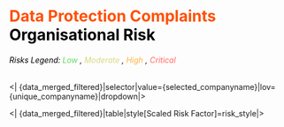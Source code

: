 [comment]: <> (Title of the page)
<h1><span style="color:#Ff5000">Data Protection Complaints</span> <span style="color:black">Organisational Risk</span></h1>

[comment]: <> (Risks Legend)
<h6>
<span style="color:black">Risks Legend: </span>
<span style="color:#5bda5b">Low </span>, 
<span style="color:#d9d982">Moderate </span>, 
<span style="color:#ffb347">High </span>, 
<span style="color:#ff6961">Critical</span>
</h6>

[comment]: <> (Orgnaisation dropdown)
<| {data_merged_filtered}|selector|value={selected_companyname}|lov={unique_companyname}|dropdown|>

[comment]: <> (Organisation filter)
<| {data_merged_filtered}|table|style[Scaled Risk Factor]=risk_style|>

